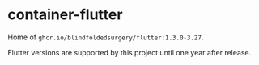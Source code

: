 # container-flutter

Home of `ghcr.io/blindfoldedsurgery/flutter:1.3.0-3.27`.

Flutter versions are supported by this project until one year after release.
